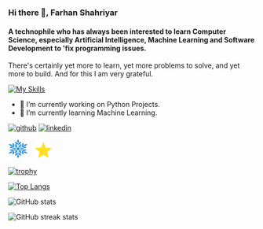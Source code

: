 ### Hi there 👋, Farhan Shahriyar


####  A technophile who has always been interested to learn Computer Science, especially Artificial Intelligence, Machine Learning and Software Development to 'fix programming issues. 


There's certainly yet more to learn, yet more problems to solve, and yet more to build. And for this I am very grateful.

[![My Skills](https://skillicons.dev/icons?i=python,pycharm,anaconda,tensorflow,pytorch,vscode,git,github,linkedin,figma,replit,stackoverflow,sublime)](https://skillicons.dev)

- 🔭 I’m currently working on Python Projects. 
- 🌱 I’m currently learning Machine Learning. 


[<img src='https://cdn.jsdelivr.net/npm/simple-icons@3.0.1/icons/github.svg' alt='github' height='40'>](https://github.com/Shahriyar31)  [<img src='https://cdn.jsdelivr.net/npm/simple-icons@3.0.1/icons/linkedin.svg' alt='linkedin' height='40'>](https://www.linkedin.com/in/https://www.linkedin.com/in/shahriyar-farhan//)  

<a href='https://archiveprogram.github.com/'><img src='https://raw.githubusercontent.com/acervenky/animated-github-badges/master/assets/acbadge.gif' width='40' height='40'></a> <a href='https://stars.github.com/'><img src='https://raw.githubusercontent.com/acervenky/animated-github-badges/master/assets/starbadge.gif' width='35' height='35'></a> 

[![trophy](https://github-profile-trophy.vercel.app/?username=Shahriyar31)](https://github.com/ryo-ma/github-profile-trophy)

[![Top Langs](https://github-readme-stats.vercel.app/api/top-langs/?username=Shahriyar31)](https://github.com/anuraghazra/github-readme-stats)

![GitHub stats](https://github-readme-stats.vercel.app/api?username=Shahriyar31&show_icons=true)  

![GitHub streak stats](https://streak-stats.demolab.com/?user=Shahriyar31)  



